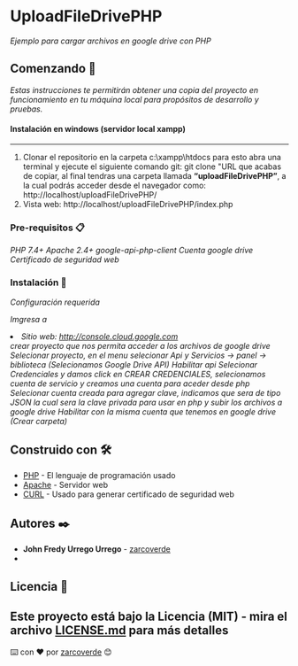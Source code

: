 # UploadFileDrivePHP

_Ejemplo para cargar archivos en google drive con PHP_

## Comenzando 🚀

_Estas instrucciones te permitirán obtener una copia del proyecto en funcionamiento en tu máquina local para propósitos de desarrollo y pruebas._

<h4>Instalación en windows (servidor local xampp)</h4>
<hr>
<ol>
<li>Clonar el repositorio en la carpeta c:\xampp\htdocs para esto abra una terminal y ejecute el siguiente comando git: git clone "URL que acabas de copiar, al final tendras una carpeta llamada <strong>“uploadFileDrivePHP”</strong>, a la cual podrás acceder desde el navegador como: http://localhost/uploadFileDrivePHP/</li>
<li>Vista web: http://localhost/uploadFileDrivePHP/index.php</li>
</ol>

### Pre-requisitos 📋

_PHP 7.4+_
_Apache 2.4+_
_google-api-php-client_
_Cuenta google drive_
_Certificado de seguridad web_

### Instalación 🔧

_Configuración requerida_

_Imgresa a <li>Sitio web: http://console.cloud.google.com</li> crear proyecto que nos permita acceder a los archivos de google drive_
_Selecionar proyecto, en el menu selecionar Api y Servicios -> panel -> biblioteca (Selecionamos Google Drive API)_
_Habilitar api_
_Selecionar Credenciales y damos click en CREAR CREDENCIALES, selecionamos cuenta de servicio y creamos una cuenta para aceder desde php_
_Selecionar cuenta creada para agregar clave, indicamos que sera de tipo JSON la cual sera la clave privada para usar en php y subir los archivos a google drive_
_Habilitar con la misma cuenta que tenemos en google drive (Crear carpeta)_

## Construido con 🛠️

* [PHP](https://www.php.net/) - El lenguaje de programación usado
* [Apache](https://apache.org/) - Servidor web
* [CURL](https://curl.se/docs/caextract.html) - Usado para generar certificado de seguridad web

## Autores ✒️

* **John Fredy Urrego Urrego** - [zarcoverde](https://github.com/zarcoverde)
* 
## Licencia 📄

Este proyecto está bajo la Licencia (MIT) - mira el archivo [LICENSE.md]() para más detalles
---
⌨️ con ❤️ por [zarcoverde](https://github.com/zarcoverde) 😊
